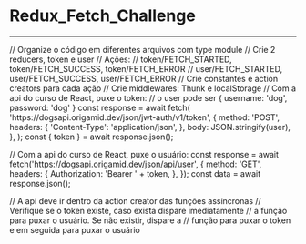 <h1><b>Redux_Fetch_Challenge</b></h1>
<hr>
// Organize o código em diferentes arquivos com type module
// Crie 2 reducers, token e user
// Ações:
// token/FETCH_STARTED, token/FETCH_SUCCESS, token/FETCH_ERROR
// user/FETCH_STARTED, user/FETCH_SUCCESS, user/FETCH_ERROR
// Crie constantes e action creators para cada ação
// Crie middlewares: Thunk e localStorage
// Com a api do curso de React, puxe o token:
// o user pode ser { username: 'dog', password: 'dog' }
const response = await fetch(
'https://dogsapi.origamid.dev/json/jwt-auth/v1/token',
{
method: 'POST',
headers: {
'Content-Type': 'application/json',
},
body: JSON.stringify(user),
},
);
const { token } = await response.json();

// Com a api do curso de React, puxe o usuário:
const response = await fetch('https://dogsapi.origamid.dev/json/api/user', {
method: 'GET',
headers: {
Authorization: 'Bearer ' + token,
},
});
const data = await response.json();

// A api deve ir dentro da action creator das funções assíncronas
// Verifique se o token existe, caso exista dispare imediatamente
// a função para puxar o usuário. Se não existir, dispare a
// função para puxar o token e em seguida para puxar o usuário
